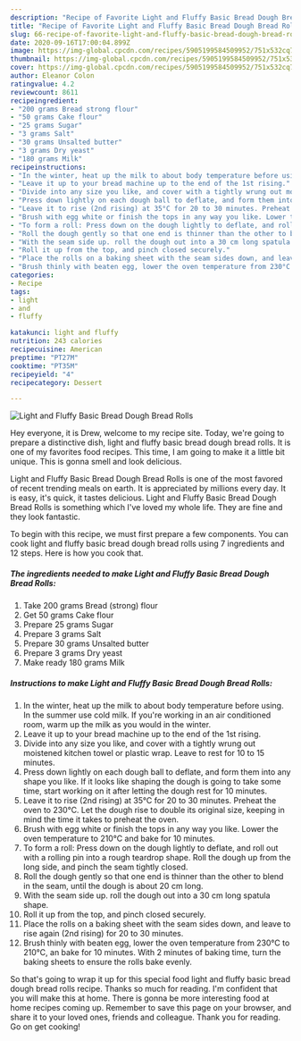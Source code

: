 ```yaml
---
description: "Recipe of Favorite Light and Fluffy Basic Bread Dough Bread Rolls"
title: "Recipe of Favorite Light and Fluffy Basic Bread Dough Bread Rolls"
slug: 66-recipe-of-favorite-light-and-fluffy-basic-bread-dough-bread-rolls
date: 2020-09-16T17:00:04.899Z
image: https://img-global.cpcdn.com/recipes/5905199584509952/751x532cq70/light-and-fluffy-basic-bread-dough-bread-rolls-recipe-main-photo.jpg
thumbnail: https://img-global.cpcdn.com/recipes/5905199584509952/751x532cq70/light-and-fluffy-basic-bread-dough-bread-rolls-recipe-main-photo.jpg
cover: https://img-global.cpcdn.com/recipes/5905199584509952/751x532cq70/light-and-fluffy-basic-bread-dough-bread-rolls-recipe-main-photo.jpg
author: Eleanor Colon
ratingvalue: 4.2
reviewcount: 8611
recipeingredient:
- "200 grams Bread strong flour"
- "50 grams Cake flour"
- "25 grams Sugar"
- "3 grams Salt"
- "30 grams Unsalted butter"
- "3 grams Dry yeast"
- "180 grams Milk"
recipeinstructions:
- "In the winter, heat up the milk to about body temperature before using. In the summer use cold milk. If you&#39;re working in an air conditioned room, warm up the milk as you would in the winter."
- "Leave it up to your bread machine up to the end of the 1st rising."
- "Divide into any size you like, and cover with a tightly wrung out moistened kitchen towel or plastic wrap. Leave to rest for 10 to 15 minutes."
- "Press down lightly on each dough ball to deflate, and form them into any shape you like. If it looks like shaping the dough is going to take some time, start working on it after letting the dough rest for 10 minutes."
- "Leave it to rise (2nd rising) at 35°C for 20 to 30 minutes. Preheat the oven to 230°C. Let the dough rise to double its original size, keeping in mind the time it takes to preheat the oven."
- "Brush with egg white or finish the tops in any way you like. Lower the oven temperature to 210°C and bake for 10 minutes."
- "To form a roll: Press down on the dough lightly to deflate, and roll out with a rolling pin into a rough teardrop shape. Roll the dough up from the long side, and pinch the seam tightly closed."
- "Roll the dough gently so that one end is thinner than the other to blend in the seam, until the dough is about 20 cm long."
- "With the seam side up. roll the dough out into a 30 cm long spatula shape."
- "Roll it up from the top, and pinch closed securely."
- "Place the rolls on a baking sheet with the seam sides down, and leave to rise again (2nd rising) for 20 to 30 minutes."
- "Brush thinly with beaten egg, lower the oven temperature from 230°C to 210°C, an bake for 10 minutes. With 2 minutes of baking time, turn the baking sheets to ensure the rolls bake evenly."
categories:
- Recipe
tags:
- light
- and
- fluffy

katakunci: light and fluffy 
nutrition: 243 calories
recipecuisine: American
preptime: "PT27M"
cooktime: "PT35M"
recipeyield: "4"
recipecategory: Dessert

---
```



![Light and Fluffy Basic Bread Dough Bread Rolls](https://img-global.cpcdn.com/recipes/5905199584509952/751x532cq70/light-and-fluffy-basic-bread-dough-bread-rolls-recipe-main-photo.jpg)

Hey everyone, it is Drew, welcome to my recipe site. Today, we're going to prepare a distinctive dish, light and fluffy basic bread dough bread rolls. It is one of my favorites food recipes. This time, I am going to make it a little bit unique. This is gonna smell and look delicious.



Light and Fluffy Basic Bread Dough Bread Rolls is one of the most favored of recent trending meals on earth. It is appreciated by millions every day. It is easy, it's quick, it tastes delicious. Light and Fluffy Basic Bread Dough Bread Rolls is something which I've loved my whole life. They are fine and they look fantastic.


To begin with this recipe, we must first prepare a few components. You can cook light and fluffy basic bread dough bread rolls using 7 ingredients and 12 steps. Here is how you cook that.

<!--inarticleads1-->

##### The ingredients needed to make Light and Fluffy Basic Bread Dough Bread Rolls:

1. Take 200 grams Bread (strong) flour
1. Get 50 grams Cake flour
1. Prepare 25 grams Sugar
1. Prepare 3 grams Salt
1. Prepare 30 grams Unsalted butter
1. Prepare 3 grams Dry yeast
1. Make ready 180 grams Milk




<!--inarticleads2-->

##### Instructions to make Light and Fluffy Basic Bread Dough Bread Rolls:

1. In the winter, heat up the milk to about body temperature before using. In the summer use cold milk. If you&#39;re working in an air conditioned room, warm up the milk as you would in the winter.
1. Leave it up to your bread machine up to the end of the 1st rising.
1. Divide into any size you like, and cover with a tightly wrung out moistened kitchen towel or plastic wrap. Leave to rest for 10 to 15 minutes.
1. Press down lightly on each dough ball to deflate, and form them into any shape you like. If it looks like shaping the dough is going to take some time, start working on it after letting the dough rest for 10 minutes.
1. Leave it to rise (2nd rising) at 35°C for 20 to 30 minutes. Preheat the oven to 230°C. Let the dough rise to double its original size, keeping in mind the time it takes to preheat the oven.
1. Brush with egg white or finish the tops in any way you like. Lower the oven temperature to 210°C and bake for 10 minutes.
1. To form a roll: Press down on the dough lightly to deflate, and roll out with a rolling pin into a rough teardrop shape. Roll the dough up from the long side, and pinch the seam tightly closed.
1. Roll the dough gently so that one end is thinner than the other to blend in the seam, until the dough is about 20 cm long.
1. With the seam side up. roll the dough out into a 30 cm long spatula shape.
1. Roll it up from the top, and pinch closed securely.
1. Place the rolls on a baking sheet with the seam sides down, and leave to rise again (2nd rising) for 20 to 30 minutes.
1. Brush thinly with beaten egg, lower the oven temperature from 230°C to 210°C, an bake for 10 minutes. With 2 minutes of baking time, turn the baking sheets to ensure the rolls bake evenly.




So that's going to wrap it up for this special food light and fluffy basic bread dough bread rolls recipe. Thanks so much for reading. I'm confident that you will make this at home. There is gonna be more interesting food at home recipes coming up. Remember to save this page on your browser, and share it to your loved ones, friends and colleague. Thank you for reading. Go on get cooking!
